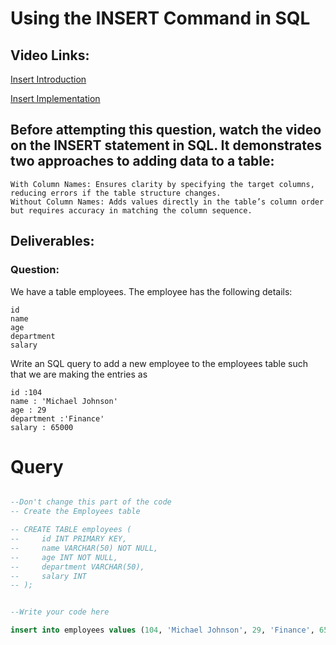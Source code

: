 # Using the INSERT Command in SQL

## Video Links:

[Insert Introduction](https://www.loom.com/share/82f7bbff03844cce95d405b6113ff944?sid=a832aa5b-bd7e-45b6-8e59-582e3481f849)

[Insert Implementation](https://www.loom.com/share/f7980917914c431f81a6fcc9a9a53a9b?sid=0940686c-e56a-48ed-b072-d59ed6ed459f)

## Before attempting this question, watch the video on the INSERT statement in SQL. It demonstrates two approaches to adding data to a table:

    With Column Names: Ensures clarity by specifying the target columns, reducing errors if the table structure changes.
    Without Column Names: Adds values directly in the table’s column order but requires accuracy in matching the column sequence.

## Deliverables:

### Question:

We have a table employees. The employee has the following details:

    id
    name
    age
    department
    salary

Write an SQL query to add a new employee to the employees table such that we are making the entries as

    id :104
    name : 'Michael Johnson'
    age : 29
    department :'Finance'
    salary : 65000


# Query

```sql

--Don't change this part of the code
-- Create the Employees table

-- CREATE TABLE employees (
--     id INT PRIMARY KEY,
--     name VARCHAR(50) NOT NULL,
--     age INT NOT NULL,
--     department VARCHAR(50),
--     salary INT
-- );


--Write your code here

insert into employees values (104, 'Michael Johnson', 29, 'Finance', 65000);
```
